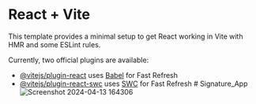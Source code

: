 # React + Vite

This template provides a minimal setup to get React working in Vite with HMR and some ESLint rules.

Currently, two official plugins are available:

- [@vitejs/plugin-react](https://github.com/vitejs/vite-plugin-react/blob/main/packages/plugin-react/README.md) uses [Babel](https://babeljs.io/) for Fast Refresh
- [@vitejs/plugin-react-swc](https://github.com/vitejs/vite-plugin-react-swc) uses [SWC](https://swc.rs/) for Fast Refresh
#   S i g n a t u r e _ A p p 
![Screenshot 2024-04-13 164306](https://github.com/bhavadip9/Signature_App/assets/114806036/702a3614-1eb5-4516-8cfe-602b348f1e4a)


 
 
